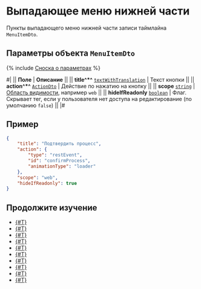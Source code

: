 # Выпадающее меню нижней части

Пункты выпадающего меню нижней части записи таймлайна `MenuItemDto`.

## Параметры объекта `MenuItemDto`

{% include [Сноска о параметрах](../../../../../../_includes/required.md) %}

#|
|| **Поле** | **Описание** ||
|| **title^*^**
[`textWithTranslation`](./field-types.md#textwithtranslation) | Текст кнопки ||
|| **action^*^**
[`ActionDto`](./action.md) | Действие по нажатию на кнопку ||
|| **scope**
[`string`](../../../../data-types.md) | [Область видимости](./field-types.md#scope), например `web` ||
|| **hideIfReadonly**
[`boolean`](../../../../data-types.md) | Флаг. Скрывает тег, если у пользователя нет доступа на редактирование (по умолчанию `false`) ||
|#

## Пример

```json
{
    "title": "Подтвердить процесс",
    "action": {
        "type": "restEvent",
        "id": "confirmProcess",
        "animationType": "loader"
    },
    "scope": "web",
    "hideIfReadonly": true
}
```

## Продолжите изучение

- [{#T}](./layout.md)
- [{#T}](./icon.md)
- [{#T}](./body.md)
- [{#T}](./content-block.md)
- [{#T}](./header.md)
- [{#T}](./footer.md)
- [{#T}](./action.md)
- [{#T}](./field-types.md)
- [{#T}](./rest-app-layout-dto.md)
- [{#T}](./examples.md)
